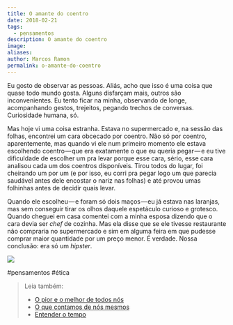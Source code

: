 ```yaml
---
title: O amante do coentro
date: 2018-02-21
tags:
  - pensamentos
description: O amante do coentro
image: 
aliases: 
author: Marcos Ramon
permalink: o-amante-do-coentro
---
```

Eu gosto de observar as pessoas. Aliás, acho que isso é uma coisa que quase todo mundo gosta. Alguns disfarçam mais, outros são inconvenientes. Eu tento ficar na minha, observando de longe, acompanhando gestos, trejeitos, pegando trechos de conversas. Curiosidade humana, só.

Mas hoje vi uma coisa estranha. Estava no supermercado e, na sessão das folhas, encontrei um cara obcecado por coentro. Não só por coentro, aparentemente, mas quando vi ele num primeiro momento ele estava escolhendo coentro — que era exatamente o que eu queria pegar — e eu tive dificuldade de escolher um pra levar porque esse cara, sério, esse cara analisou cada um dos coentros disponíveis. Tirou todos do lugar, foi cheirando um por um (e por isso, eu corri pra pegar logo um que parecia saudável antes dele encostar o nariz nas folhas) e até provou umas folhinhas antes de decidir quais levar.

Quando ele escolheu — e foram só dois maços — eu já estava nas laranjas, mas sem conseguir tirar os olhos daquele espetáculo curioso e grotesco. Quando cheguei em casa comentei com a minha esposa dizendo que o cara devia ser _chef_ de cozinha. Mas ela disse que se ele tivesse restaurante não compraria no supermercado e sim em alguma feira em que pudesse comprar maior quantidade por um preço menor. É verdade. Nossa conclusão: era só um _hipster_.

<img src="/assets/img/o-amante-do coentro-medium.jpg">


#pensamentos #ética

> Leia também:
> - <a href="/o-pior-e-o-melhor-de-todos-nos">O pior e o melhor de todos nós</a>
> - <a href="/o-que-contamos-de-nos-mesmos">O que contamos de nós mesmos</a>
> - <a href="/entender-o-tempo">Entender o tempo</a>
